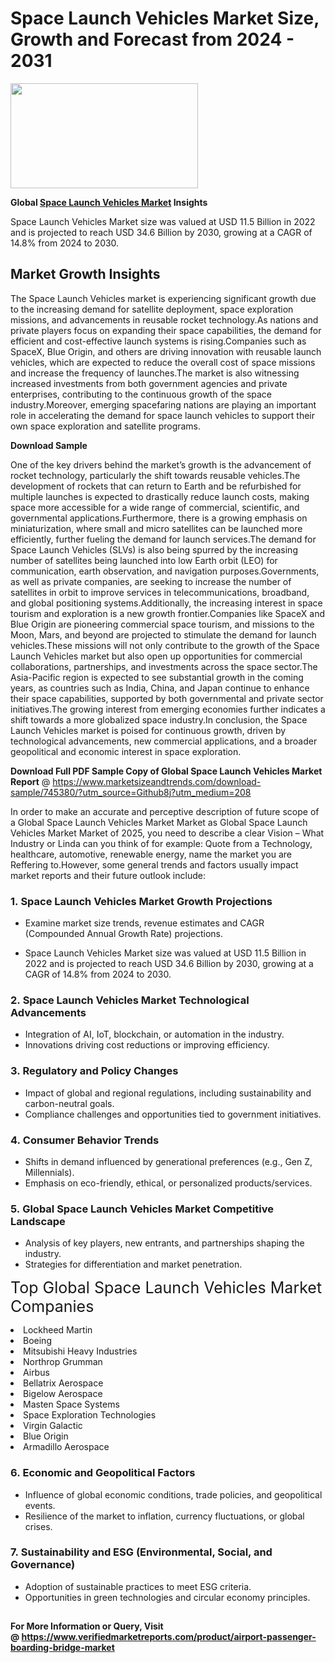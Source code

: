<H1>Space Launch Vehicles Market Size, Growth and Forecast from 2024 - 2031</H1><img class="aligncenter size-medium wp-image-584254" src="https://thirdeyenews.in/wp-content/uploads/2024/09/Global-Market-Research-300x168.jpeg" alt="" width="300" height="168" /><p><strong>Global&nbsp;<a href="https://www.marketsizeandtrends.com/download-sample/745380/?utm_source=Github8j?utm_medium=208">Space Launch Vehicles Market</a> Insights</strong></p><p>Space Launch Vehicles Market size was valued at USD 11.5 Billion in 2022 and is projected to reach USD 34.6 Billion by 2030, growing at a CAGR of 14.8% from 2024 to 2030.</p><p><h2>Market Growth Insights</h2> <p>The Space Launch Vehicles market is experiencing significant growth due to the increasing demand for satellite deployment, space exploration missions, and advancements in reusable rocket technology.As nations and private players focus on expanding their space capabilities, the demand for efficient and cost-effective launch systems is rising.Companies such as SpaceX, Blue Origin, and others are driving innovation with reusable launch vehicles, which are expected to reduce the overall cost of space missions and increase the frequency of launches.The market is also witnessing increased investments from both government agencies and private enterprises, contributing to the continuous growth of the space industry.Moreover, emerging spacefaring nations are playing an important role in accelerating the demand for space launch vehicles to support their own space exploration and satellite programs.</p> <p><strong>Download Sample</strong></p> <p>One of the key drivers behind the market’s growth is the advancement of rocket technology, particularly the shift towards reusable vehicles.The development of rockets that can return to Earth and be refurbished for multiple launches is expected to drastically reduce launch costs, making space more accessible for a wide range of commercial, scientific, and governmental applications.Furthermore, there is a growing emphasis on miniaturization, where small and micro satellites can be launched more efficiently, further fueling the demand for launch services.The demand for Space Launch Vehicles (SLVs) is also being spurred by the increasing number of satellites being launched into low Earth orbit (LEO) for communication, earth observation, and navigation purposes.Governments, as well as private companies, are seeking to increase the number of satellites in orbit to improve services in telecommunications, broadband, and global positioning systems.Additionally, the increasing interest in space tourism and exploration is a new growth frontier.Companies like SpaceX and Blue Origin are pioneering commercial space tourism, and missions to the Moon, Mars, and beyond are projected to stimulate the demand for launch vehicles.These missions will not only contribute to the growth of the Space Launch Vehicles market but also open up opportunities for commercial collaborations, partnerships, and investments across the space sector.The Asia-Pacific region is expected to see substantial growth in the coming years, as countries such as India, China, and Japan continue to enhance their space capabilities, supported by both governmental and private sector initiatives.The growing interest from emerging economies further indicates a shift towards a more globalized space industry.In conclusion, the Space Launch Vehicles market is poised for continuous growth, driven by technological advancements, new commercial applications, and a broader geopolitical and economic interest in space exploration.</p> <p><span class=""><strong>Download Full PDF Sample Copy of Global Space Launch Vehicles Market Report</strong> @ <a href="https://www.marketsizeandtrends.com/download-sample/745380/?utm_source=Github8j?utm_medium=208" target="_blank">https://www.marketsizeandtrends.com/download-sample/745380/?utm_source=Github8j?utm_medium=208</a></span></p><p>In order to make an accurate and perceptive description of future scope of a Global&nbsp;Space Launch Vehicles Market Market as Global&nbsp;Space Launch Vehicles Market Market of 2025, you need to describe a clear Vision &ndash; What Industry or Linda can you think of for example: Quote from a Technology, healthcare, automotive, renewable energy, name the market you are Reffering to.However, some general trends and factors usually impact market reports and their future outlook include:</p><h3>1.&nbsp;<strong>Space Launch Vehicles Market Growth Projections</strong></h3><ul><li>Examine market size trends, revenue estimates and CAGR (Compounded Annual Growth Rate) projections.</li><li><p>Space Launch Vehicles Market size was valued at USD 11.5 Billion in 2022 and is projected to reach USD 34.6 Billion by 2030, growing at a CAGR of 14.8% from 2024 to 2030.</p></li></ul><h3>2.&nbsp;<strong>Space Launch Vehicles Market Technological Advancements</strong></h3><ul><li>Integration of AI, IoT, blockchain, or automation in the industry.</li><li>Innovations driving cost reductions or improving efficiency.</li></ul><h3>3.&nbsp;<strong>Regulatory and Policy Changes</strong></h3><ul><li>Impact of global and regional regulations, including sustainability and carbon-neutral goals.</li><li>Compliance challenges and opportunities tied to government initiatives.</li></ul><h3>4.&nbsp;<strong>Consumer Behavior Trends</strong></h3><ul><li>Shifts in demand influenced by generational preferences (e.g., Gen Z, Millennials).</li><li>Emphasis on eco-friendly, ethical, or personalized products/services.</li></ul><h3>5.&nbsp;<strong>Global Space Launch Vehicles Market Competitive Landscape</strong></h3><ul><li>Analysis of key players, new entrants, and partnerships shaping the industry.</li><li>Strategies for differentiation and market penetration.</li></ul><p data-pm-slice="1 1 []"><span style="color: inherit; font-family: inherit; font-size: 25px;">Top Global Space Launch Vehicles Market Companies</span></p><div class="" data-test-id=""><p><li>Lockheed Martin</li><li> Boeing</li><li> Mitsubishi Heavy Industries</li><li> Northrop Grumman</li><li> Airbus</li><li> Bellatrix Aerospace</li><li> Bigelow Aerospace</li><li> Masten Space Systems</li><li> Space Exploration Technologies</li><li> Virgin Galactic</li><li> Blue Origin</li><li> Armadillo Aerospace</li></p></div><h3>6.&nbsp;<strong>Economic and Geopolitical Factors</strong></h3><ul><li>Influence of global economic conditions, trade policies, and geopolitical events.</li><li>Resilience of the market to inflation, currency fluctuations, or global crises.</li></ul><h3>7.&nbsp;<strong>Sustainability and ESG (Environmental, Social, and Governance)</strong></h3><ul><li>Adoption of sustainable practices to meet ESG criteria.</li><li>Opportunities in green technologies and circular economy principles.</li></ul><h2><strong style="font-size: 14px;">For More Information or Query, Visit @&nbsp;</strong><a style="background-color: #ffffff; font-size: 14px;" href="https://www.marketsizeandtrends.com/report/space-launch-vehicles-market/" target="_blank">https://www.verifiedmarketreports.com/product/airport-passenger-boarding-bridge-market</a></h2>